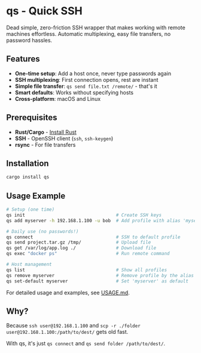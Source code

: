 # qs - Quick SSH

Dead simple, zero-friction SSH wrapper that makes working with remote machines effortless. Automatic multiplexing, easy file transfers, no password hassles.

## Features

- **One-time setup**: Add a host once, never type passwords again
- **SSH multiplexing**: First connection opens, rest are instant
- **Simple file transfer**: `qs send file.txt /remote/` - that's it
- **Smart defaults**: Works without specifying hosts
- **Cross-platform**: macOS and Linux

## Prerequisites

- **Rust/Cargo** - [Install Rust](https://rustup.rs/)
- **SSH** - OpenSSH client (`ssh`, `ssh-keygen`)
- **rsync** - For file transfers

## Installation

```bash
cargo install qs
```

## Usage Example

```bash
# Setup (one time)
qs init                                  # Create SSH keys
qs add myserver -h 192.168.1.100 -u bob  # Add profile with alias 'myserver'

# Daily use (no passwords!)
qs connect                               # SSH to default profile
qs send project.tar.gz /tmp/             # Upload file
qs get /var/log/app.log ./               # Download file
qs exec "docker ps"                      # Run remote command

# Host management
qs list                                  # Show all profiles
qs remove myserver                       # Remove profile by the alias 'myserver'
qs set-default myserver                  # Set 'myserver' as default
```

For detailed usage and examples, see [USAGE.md](USAGE.md).

## Why?

Because `ssh user@192.168.1.100` and `scp -r ./folder user@192.168.1.100:/path/to/dest/` gets old fast.

With qs, it's just `qs connect` and `qs send folder /path/to/dest/`.
